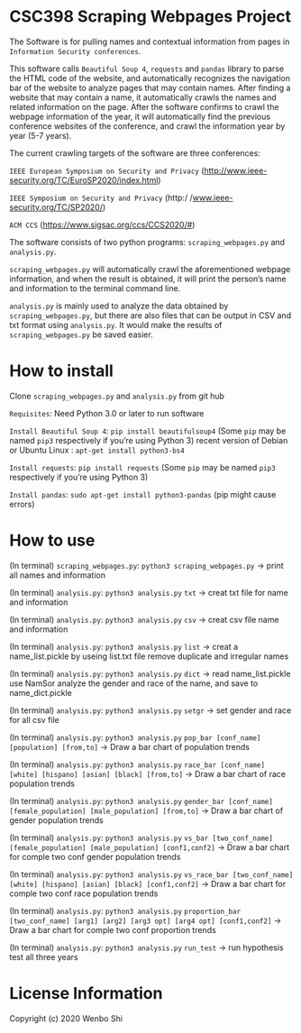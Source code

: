 # CSC398 Scraping Webpages Project
The Software is for pulling names and contextual information from pages in `Information Security conferences`.

This software calls `Beautiful Soup 4`, `requests` and `pandas` library to parse the HTML code of the website, and automatically recognizes the navigation bar of the website to analyze pages that may contain names. After finding a website that may contain a name, it automatically crawls the names and related information on the page. After the software confirms to crawl the webpage information of the year, it will automatically find the previous conference websites of the conference, and crawl the information year by year (5-7 years). 

The current crawling targets of the software are three conferences:

`IEEE European Symposium on Security and Privacy` (http://www.ieee-security.org/TC/EuroSP2020/index.html)

`IEEE Symposium on Security and Privacy` (http:/ /www.ieee-security.org/TC/SP2020/)

`ACM CCS` (https://www.sigsac.org/ccs/CCS2020/#)

The software consists of two python programs: `scraping_webpages.py` and `analysis.py`. 

`scraping_webpages.py` will automatically crawl the aforementioned webpage information, and when the result is obtained, it will print the person’s name and information to the terminal command line. 

`analysis.py` is mainly used to analyze the data obtained by `scraping_webpages.py`, but there are also files that can be output in CSV and txt format using `analysis.py`. It would make the results of `scraping_webpages.py` be saved easier.

# How to install
Clone `scraping_webpages.py` and `analysis.py` from git hub

`Requisites`: Need Python 3.0 or later to run software

`Install Beautiful Soup 4`: `pip install beautifulsoup4` (Some `pip` may be named `pip3` respectively if you’re using Python 3)
recent version of Debian or Ubuntu Linux : `apt-get install python3-bs4`

`Install requests`: `pip install requests` (Some `pip` may be named `pip3` respectively if you’re using Python 3)

`Install pandas`: `sudo apt-get install python3-pandas` (pip might cause errors)

# How to use
(In terminal)
`scraping_webpages.py`: `python3 scraping_webpages.py`  -> print all names and information

(In terminal)
`analysis.py`: `python3 analysis.py` `txt` -> creat txt file for name and information

(In terminal)
`analysis.py`: `python3 analysis.py` `csv` -> creat csv file name and information

(In terminal)
`analysis.py`: `python3 analysis.py` `list` -> creat a name_list.pickle by useing list.txt file remove duplicate and irregular names

(In terminal)
`analysis.py`: `python3 analysis.py` `dict` -> read name_list.pickle use NamSor analyze the gender and race of the name, and save to name_dict.pickle

(In terminal)
`analysis.py`: `python3 analysis.py` `setgr` -> set gender and race for all csv file

(In terminal)
`analysis.py`: `python3 analysis.py` `pop_bar [conf_name] [population] [from,to]` -> Draw a bar chart of population trends

(In terminal)
`analysis.py`: `python3 analysis.py` `race_bar [conf_name] [white] [hispano] [asian] [black] [from,to]` -> Draw a bar chart of race population trends

(In terminal)
`analysis.py`: `python3 analysis.py` `gender_bar [conf_name] [female_population] [male_population] [from,to]` -> Draw a bar chart of gender population trends

(In terminal)
`analysis.py`: `python3 analysis.py` `vs_bar [two_conf_name] [female_population] [male_population] [conf1,conf2]` -> Draw a bar chart for comple two conf gender population trends

(In terminal)
`analysis.py`: `python3 analysis.py` `vs_race_bar [two_conf_name] [white] [hispano] [asian] [black] [conf1,conf2]` -> Draw a bar chart for comple two conf race population trends

(In terminal)
`analysis.py`: `python3 analysis.py` `proportion_bar [two_conf_name] [arg1] [arg2] [arg3 opt] [arg4 opt] [conf1,conf2]` -> Draw a bar chart for comple two conf proportion trends

(In terminal)
`analysis.py`: `python3 analysis.py` `run_test` -> run hypothesis test all three years

# License Information
Copyright (c) 2020 Wenbo Shi
